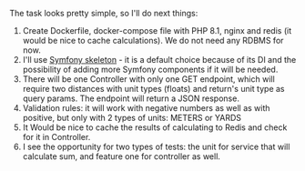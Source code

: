 The task looks pretty simple, so I'll do next things:

1. Create Dockerfile, docker-compose file with PHP 8.1, nginx and redis (it would be nice to cache calculations). We do not need any RDBMS for now.
2. I'll use [Symfony skeleton](https://symfony.com/doc/current/setup.html) - it is a default choice because of its DI and the possibility of adding more Symfony components
if it will be needed.
3. There will be one Controller with only one GET endpoint, which will require two distances with unit types (floats)
 and return's unit type as query params. The endpoint will return a JSON response.
4. Validation rules: it will work with negative numbers as well as with positive, but only with 2 types of units: METERS or YARDS
5. It Would be nice to cache the results of calculating to Redis and check for it in Controller.
6. I see the opportunity for two types of tests: the unit for service that will calculate sum, and feature one for controller as well.
